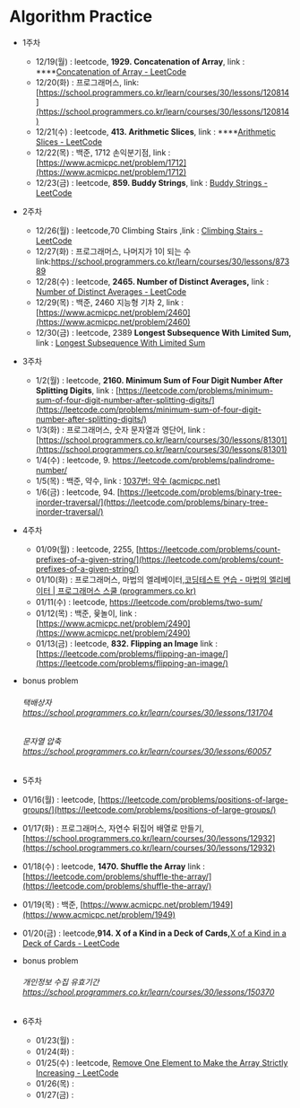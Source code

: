 # Algorithm Practice

- 1주차
    - 12/19(월) : leetcode, **1929. Concatenation of Array**, link : ****[Concatenation of Array - LeetCode](https://leetcode.com/problems/concatenation-of-array/)
    - 12/20(화) : 프로그래머스, link: [https://school.programmers.co.kr/learn/courses/30/lessons/120814](https://school.programmers.co.kr/learn/courses/30/lessons/120814)
    - 12/21(수) : leetcode, **413. Arithmetic Slices**, link : ****[Arithmetic Slices - LeetCode](https://leetcode.com/problems/arithmetic-slices/)
    - 12/22(목) : 백준, 1712 손익분기점, link : [https://www.acmicpc.net/problem/1712](https://www.acmicpc.net/problem/1712)
    - 12/23(금) : leetcode, **859. Buddy Strings**, link : [Buddy Strings - LeetCode](https://leetcode.com/problems/buddy-strings/)
- 2주차
    - 12/26(월) : leetcode,70 Climbing Stairs ,link : [Climbing Stairs - LeetCode](https://leetcode.com/problems/climbing-stairs/)
    - 12/27(화) : 프로그래머스, 나머지가 1이 되는 수link:https://school.programmers.co.kr/learn/courses/30/lessons/87389
    - 12/28(수) : leetcode, **2465. Number of Distinct Averages,** link : [Number of Distinct Averages - LeetCode](https://leetcode.com/problems/number-of-distinct-averages/)
    - 12/29(목) : 백준, 2460 지능형 기차 2, link : [https://www.acmicpc.net/problem/2460](https://www.acmicpc.net/problem/2460)
    - 12/30(금) :  leetcode, 2389 **Longest Subsequence With Limited Sum,** link : [Longest Subsequence With Limited Sum](https://leetcode.com/problems/longest-subsequence-with-limited-sum/)
- 3주차
    - 1/2(월) : leetcode, **2160. Minimum Sum of Four Digit Number After Splitting Digits**, 
    link : [https://leetcode.com/problems/minimum-sum-of-four-digit-number-after-splitting-digits/](https://leetcode.com/problems/minimum-sum-of-four-digit-number-after-splitting-digits/)
    - 1/3(화) : 프로그래머스, 숫자 문자열과 영단어, 
    link : [https://school.programmers.co.kr/learn/courses/30/lessons/81301](https://school.programmers.co.kr/learn/courses/30/lessons/81301)
    - 1/4(수) : leetcode, 9. https://leetcode.com/problems/palindrome-number/
    - 1/5(목) : 백준, 약수, link : [1037번: 약수 (acmicpc.net)](https://www.acmicpc.net/problem/1037)
    - 1/6(금) : leetcode, 94. [https://leetcode.com/problems/binary-tree-inorder-traversal/](https://leetcode.com/problems/binary-tree-inorder-traversal/)
- 4주차
    - 01/09(월) : leetcode, 2255, [https://leetcode.com/problems/count-prefixes-of-a-given-string/](https://leetcode.com/problems/count-prefixes-of-a-given-string/)
    - 01/10(화) : 프로그래머스, 마법의 엘레베이터,[코딩테스트 연습 - 마법의 엘리베이터 | 프로그래머스 스쿨 (programmers.co.kr)](https://school.programmers.co.kr/learn/courses/30/lessons/148653)
    - 01/11(수) : leetcode, https://leetcode.com/problems/two-sum/
    - 01/12(목) : 백준, 윷놀이, link : [https://www.acmicpc.net/problem/2490](https://www.acmicpc.net/problem/2490)
    - 01/13(금) : leetcode, **832. Flipping an Image**
    link : [https://leetcode.com/problems/flipping-an-image/](https://leetcode.com/problems/flipping-an-image/)

- bonus problem
    ###### 택배상자 https://school.programmers.co.kr/learn/courses/30/lessons/131704
    ###### 문자열 압축 https://school.programmers.co.kr/learn/courses/30/lessons/60057
    
- 5주차
- 01/16(월) : leetcode, [https://leetcode.com/problems/positions-of-large-groups/](https://leetcode.com/problems/positions-of-large-groups/)
- 01/17(화) : 프로그래머스, 자연수 뒤집어 배열로 만들기, [https://school.programmers.co.kr/learn/courses/30/lessons/12932](https://school.programmers.co.kr/learn/courses/30/lessons/12932)
- 01/18(수) : leetcode, **1470. Shuffle the Array** 
link : [https://leetcode.com/problems/shuffle-the-array/](https://leetcode.com/problems/shuffle-the-array/)
- 01/19(목) : 백준, [https://www.acmicpc.net/problem/1949](https://www.acmicpc.net/problem/1949)
- 01/20(금) : leetcode,**914. X of a Kind in a Deck of Cards,**[X of a Kind in a Deck of Cards - LeetCode](https://leetcode.com/problems/x-of-a-kind-in-a-deck-of-cards/)
- bonus problem
   ###### 개인정보 수집 유효기간  https://school.programmers.co.kr/learn/courses/30/lessons/150370
- 6주차
    - 01/23(월) :
    - 01/24(화) :
    - 01/25(수) : leetcode, [Remove One Element to Make the Array Strictly Increasing - LeetCode](https://leetcode.com/problems/remove-one-element-to-make-the-array-strictly-increasing/)
    - 01/26(목) :
    - 01/27(금) :
